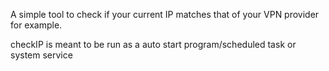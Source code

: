 A simple tool to check if your current IP matches that of your VPN provider for example.

checkIP is meant to be run as a auto start program/scheduled task or system service